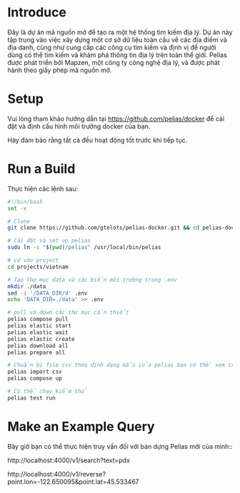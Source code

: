 
# Introduce 

Đây là dự án mã nguồn mở để tạo ra một hệ thống tìm kiếm địa lý. Dự án này tập trung vào việc xây dựng một cơ sở dữ liệu toàn cầu về các địa điểm và địa danh, cũng như cung cấp các công cụ tìm kiếm và định vị để người dùng có thể tìm kiếm và khám phá thông tin địa lý trên toàn thế giới. Pelias được phát triển bởi Mapzen, một công ty công nghệ địa lý, và được phát hành theo giấy phép mã nguồn mở.

# Setup

Vui lòng tham khảo hướng dẫn tại https://github.com/pelias/docker để cài đặt và định cấu hình môi trường docker của bạn.

Hãy đảm bảo rằng tất cả đều hoạt động tốt trước khi tiếp tục.

# Run a Build

Thực hiện các lệnh sau:

```bash
#!/bin/bash
set -x

# Clone 
git clone https://github.com/gtelots/pelias-docker.git && cd pelias-docker

# Cài đặt và set up pelias
sudo ln -s "$(pwd)/pelias" /usr/local/bin/pelias

# cd vào project
cd projects/vietnam

# Tạo thư mục data và các biến môi trường trong .env
mkdir ./data
sed -i '/DATA_DIR/d' .env
echo 'DATA_DIR=./data' >> .env

# pull và down các thư mục cần thiết 
pelias compose pull
pelias elastic start
pelias elastic wait
pelias elastic create
pelias download all
pelias prepare all

# Chuẩn bị file csv theo định dạng mẫu của pelias bạn có thể xem trong data/csv/example.csv (example.csv sẽ được tạo khi sử dụng pelias download all) 
pelias import csv
pelias compose up

# Có thể chạy kiểm thử 
pelias test run
```

# Make an Example Query

Bây giờ bạn có thể thực hiện truy vấn đối với bản dựng Pelias mới của mình::

http://localhost:4000/v1/search?text=pdx

http://localhost:4000/v1/reverse?point.lon=-122.650095&point.lat=45.533467
